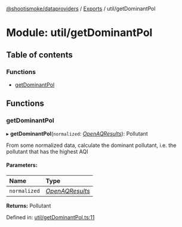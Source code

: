 [@shootismoke/dataproviders](../README.md) / [Exports](../modules.md) / util/getDominantPol

# Module: util/getDominantPol

## Table of contents

### Functions

- [getDominantPol](util_getdominantpol.md#getdominantpol)

## Functions

### getDominantPol

▸ **getDominantPol**(`normalized`: [*OpenAQResults*](types.md#openaqresults)): Pollutant

From some normalized data, calculate the dominant pollutant, i.e. the
pollutant that has the highest AQI

#### Parameters:

Name | Type |
:------ | :------ |
`normalized` | [*OpenAQResults*](types.md#openaqresults) |

**Returns:** Pollutant

Defined in: [util/getDominantPol.ts:11](https://github.com/shootismoke/common/blob/1e71707/packages/dataproviders/src/util/getDominantPol.ts#L11)
